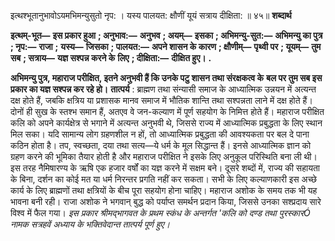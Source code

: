  

इत्थश्भूतानुभावोऽयमभिमन्युसुतो नृप: । यस्य पालयत: क्षौणीं यूयं सत्राय दीक्षिता: ॥ ४५॥ **शब्दार्थ** 

**इत्थम्-भूत—** **इस प्रकार हुआ** **; अनुभाव:—** **अनुभव** **; अयम्—** **इसका** **; अभिमन्यु-सुत:—** **अभिमन्यु का पुत्र** **; नृप:—** **राजा** **;** **यस्य—** **जिसका** **; पालयत:—** **अपने शासन के कारण** **; क्षौणीम्—** **पृथ्वी पर** **; यूयम्—** **तुम सब** **; सत्राय—** **यज्ञ सश्पन्न करने के** **लिए** **; दीक्षिता:—** **दीक्षित हुए।** **.** 

**अभिमन्यु पुत्र, महाराज परीक्षित, इतने अनुभवी हैं कि उनके पटु शासन तथा संरक्षकत्व के** **बल पर तुम सब इस प्रकार का यज्ञ सश्पन्न कर रहे हो।** **तात्पर्य** : ब्राह्मण तथा संन्यासी समाज के आध्यात्मिक उन्नयन में अत्यन्त दक्ष होते हैं, जबकि क्षत्रिय या प्रशासक मानव समाज में भौतिक शान्ति तथा सश्पन्नता लाने में दक्ष होते हैं। दोनों ही सुख के स्तश्भ समान हैं, अतएव वे जन-कल्याण में पूर्ण सहयोग के निमित्त होते हैं। महाराज परीक्षित कलि को अपने कार्यक्षेत्र से भगाने में अत्यन्त अनुभवी थे, जिससे राज्य में आध्यात्मिक प्रबुद्धता के लिए स्थान मिल सका। यदि सामान्य लोग ग्रहणशील न हों, तो आध्यात्मिक प्रबुद्धता की आवश्यकता पर बल दे पाना कठिन होता है। तप, स्वच्छता, दया तथा सत्य—ये धर्म के मूल सिद्धान्त हैं। इनसे आध्यात्मिक ज्ञान को ग्रहण करने की भूमिका तैयार होती है और महाराज परीक्षित ने इसके लिए अनुकूल परिस्थिति बना ली थी। इस तरह नैमिषारण्य के ऋषि एक हजार वर्षों का यज्ञ करने में सक्षम बने। दूसरे शब्दों में, राज्य की सहायता के बिना, दर्शन का कोई मत या धर्म निरन्तर प्रगति नहीं कर सकता। सभी के लिए कल्याणकारी इस अच्छे कार्य के लिए ब्राह्मणों तथा क्षत्रियों के बीच पूरा सहयोग होना चाहिए। महाराज अशोक के समय तक भी यह भावना बनी रही। राजा अशोक ने भगवान् बुद्ध को पर्याप्त समर्थन प्रदान किया, जिससे उनका सश्प्रदाय सारे विश्व में फैल गया। *इस प्रकार*  *श्रीमद्भागवत*  *के प्रथम स्कंध के अन्तर्गत 'कलि को दण्ड तथा पुरस्कारÓ नामक* *सत्रहवें अध्याय के भक्तिवेदान्त*  *तात्पर्य पूर्ण हुए।* 